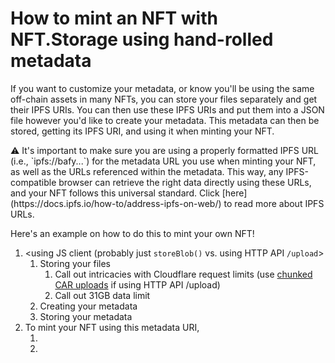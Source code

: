 # How to mint an NFT with NFT.Storage using hand-rolled metadata

If you want to customize your metadata, or know you'll be using the same off-chain assets in many NFTs, you can store your files separately and get their IPFS URIs. You can then use these IPFS URIs and put them into a JSON file however you'd like to create your metadata. This metadata can then be stored, getting its IPFS URI, and using it when minting your NFT.

<aside>
⚠️ It's important to make sure you are using a properly formatted IPFS URL (i.e., `ipfs://bafy...`) for the metadata URL you use when minting your NFT, as well as the URLs referenced within the metadata. This way, any IPFS-compatible browser can retrieve the right data directly using these URLs, and your NFT follows this universal standard. Click [here](https://docs.ipfs.io/how-to/address-ipfs-on-web/) to read more about IPFS URLs.

</aside>

Here's an example on how to do this to mint your own NFT!

1. <using JS client (probably just `storeBlob()` vs. using HTTP API `/upload`>
    1. Storing your files
        1. Call out intricacies with Cloudflare request limits (use [chunked CAR uploads](https://github.com/nftstorage/nft.storage/issues/413#issuecomment-918410081) if using HTTP API /upload)
        2. Call out 31GB data limit
    2. Creating your metadata
    3. Storing your metadata
2. To mint your NFT using this metadata URI,
    1. <using hardhat or similar>
    2. <using something like opensea>